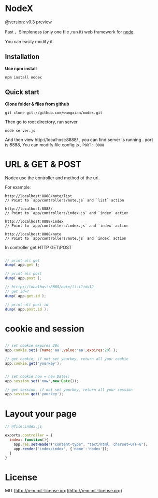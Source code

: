 # NodeX

@version: v0.3 preview

Fast 、Simpleness (only one file ,run it) web framework for <a href="http://nodejs.org/" target="_blank">node</a>.

You can easily modify it.

## Installation

**Use npm install**

    npm install nodex

## Quick start

**Clone folder & files from github**

    git clone git://github.com/wangxian/nodex.git

Then go to root directory, run server

```
node server.js
```

And then view http://localhost:8888/ , you can find server is running .
port is 8888, You can modify file config.js , ```PORT: 8888```

# URL & GET & POST

Nodex use the controller and method of the url.

For example:
    
    http://localhost:8888/note/list
    // Point to `app/controllers/note.js` and `list` action

    http://localhost:8888/
    // Point to `app/controllers/index.js` and `index` action

    http://localhost:8888/index
    // Point to `app/controllers/index.js` and `index` action

    http://localhost:8888/note
    // Point to `app/controllers/note.js` and `index` action


In controller get HTTP GET\POST

 ```javascript 

// print all get
dump( app.get );

// print all post
dump( app.post );

// htttp://localhost:8888/note/list?id=12
// get id=?
dump( app.get.id );

// print all post id
dump( app.post.id );

```

# cookie and session

```javascript

// set cookie expires 20s
app.cookie.set( {name:'aa',value:'aa',expires:20} );

// get cookie, if not set yourkey, return all your cookie
app.cookie.get('yourkey');


// set cookie now = new Date()
app.session.set('now',new Date());

// get session, if not set yourkey, return all your session 
app.session.get('yourkey');

```


# Layout your page

```javascript
// @file:index.js

exports.controller = {    
  index: function(){
    app.res.setHeader("content-type", "text/html; charset=UTF-8");
    app.render('index/index', {'name':'nodex'});
  }
}

```


# License

MIT [http://rem.mit-license.org](http://rem.mit-license.org)
